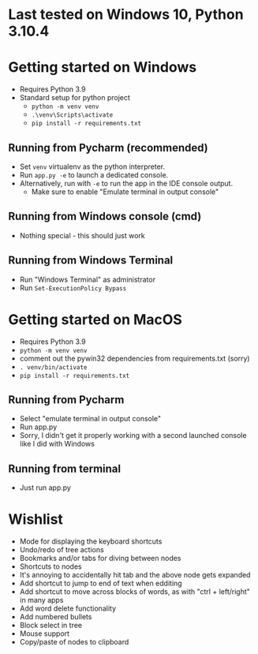 # Last tested on Windows 10, Python 3.10.4

# Getting started on Windows
- Requires Python 3.9
- Standard setup for python project
  - `python -m venv venv`
  - `.\venv\Scripts\activate`
  - `pip install -r requirements.txt`

## Running from Pycharm (recommended)
- Set `venv` virtualenv as the python interpreter.
- Run `app.py -e` to launch a dedicated console.
- Alternatively, run with `-e` to run the app in the IDE console output.
  - Make sure to enable "Emulate terminal in output console"
## Running from Windows console (cmd)
- Nothing special - this should just work
## Running from Windows Terminal
- Run "Windows Terminal" as administrator
- Run `Set-ExecutionPolicy Bypass`

# Getting started on MacOS
- Requires Python 3.9
- `python -m venv venv`
- comment out the pywin32 dependencies from requirements.txt (sorry)
- `. venv/bin/activate`
- `pip install -r requirements.txt`

## Running from Pycharm
- Select "emulate terminal in output console"
- Run app.py
- Sorry, I didn't get it properly working with a second launched console like I did with Windows

## Running from terminal
- Just run app.py

# Wishlist
- Mode for displaying the keyboard shortcuts
- Undo/redo of tree actions
- Bookmarks and/or tabs for diving between nodes
- Shortcuts to nodes
- It's annoying to accidentally hit tab and the above node gets expanded
- Add shortcut to jump to end of text when edditing
- Add shortcut to move across blocks of words, as with "ctrl + left/right" in many apps
- Add word delete functionality
- Add numbered bullets
- Block select in tree
- Mouse support
- Copy/paste of nodes to clipboard
